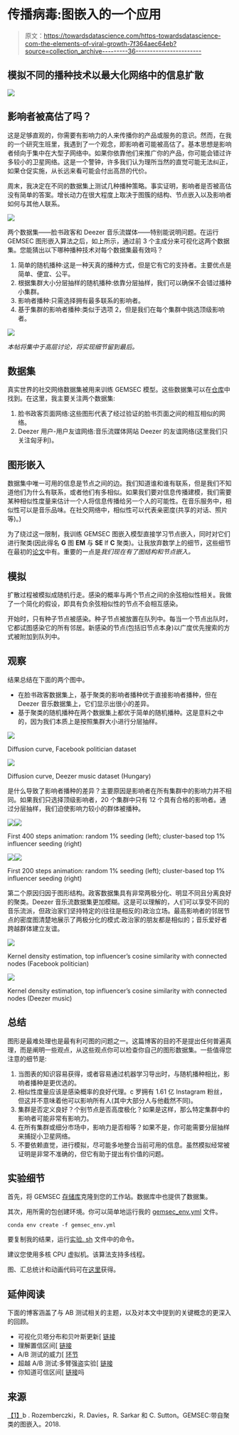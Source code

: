 # 传播病毒:图嵌入的一个应用

> 原文：<https://towardsdatascience.com/https-towardsdatascience-com-the-elements-of-viral-growth-7f364aec64eb?source=collection_archive---------36----------------------->

## 模拟不同的播种技术以最大化网络中的信息扩散

![](img/5cbcb0a98d77b755ef74bff0f53d4e0f.png)

## 影响者被高估了吗？

这是足够直观的，你需要有影响力的人来传播你的产品或服务的意识。然而，在我的一个研究生班里，我遇到了一个观念，即影响者可能被高估了。基本思想是影响者倾向于集中在大型子网络中。如果你依靠他们来推广你的产品，你可能会错过许多较小的卫星网络。这是一个警钟，许多我们认为理所当然的直觉可能无法纠正，如果仓促实施，从长远来看可能会付出高昂的代价。

周末，我决定在不同的数据集上测试几种播种策略。事实证明，影响者是否被高估没有简单的答案。增长动力在很大程度上取决于图簇的结构、节点嵌入以及影响者如何与其他人联系。

![](img/6da5228d1daf8245da8582c41d4f8dde.png)

两个数据集——脸书政客和 Deezer 音乐流媒体——特别能说明问题。在运行 GEMSEC 图形嵌入算法之后，如上所示，通过前 3 个主成分来可视化这两个数据集。您能猜出以下哪种播种技术对每个数据集最有效吗？

1.  简单的随机播种:这是一种天真的播种方式，但是它有它的支持者。主要优点是简单、便宜、公平。
2.  根据集群大小分层抽样的随机播种:依靠分层抽样，我们可以确保不会错过播种小集群。
3.  影响者播种:只需选择拥有最多联系的影响者。
4.  基于集群的影响者播种:类似于选项 2，但是我们在每个集群中挑选顶级影响者。

![](img/e60c795de15b1cc0400c8302813c3e73.png)

*本帖将集中于高层讨论，将实现细节留到最后。*

## 数据集

真实世界的社交网络数据集被用来训练 GEMSEC 模型。这些数据集可以在[仓库](https://github.com/benedekrozemberczki/GEMSEC#datasets)中找到。在这里，我主要关注两个数据集:

1.  脸书政客页面网络:这些图形代表了经过验证的脸书页面之间的相互相似的网络。
2.  Deezer 用户-用户友谊网络:音乐流媒体网站 Deezer 的友谊网络(这里我们只关注匈牙利)。

## 图形嵌入

数据集中唯一可用的信息是节点之间的边。我们知道谁和谁有联系，但是我们不知道他们为什么有联系，或者他们有多相似。如果我们要对信息传播建模，我们需要某种相似性度量来估计一个人将信息传播给另一个人的可能性。在音乐服务中，相似性可以是音乐品味。在社交网络中，相似性可以代表亲密度(共享的对话、照片等)。)

为了绕过这一限制，我训练 GEMSEC 图嵌入模型直接学习节点嵌入，同时对它们进行聚类(因此得名 **G** 图 **EM** 与 **SE** lf **C** 聚类)。让我放弃数学上的细节，这些细节在最初的[论文](https://arxiv.org/abs/1802.03997)中有。重要的一点是*我们现在有了图结构和节点嵌入。*

## 模拟

扩散过程被模拟成随机行走。感染的概率与两个节点之间的余弦相似性相关。我做了一个简化的假设，即具有负余弦相似性的节点不会相互感染。

开始时，只有种子节点被感染。种子节点被放置在队列中。每当一个节点出队时，它都试图感染它的所有邻居。新感染的节点(包括旧节点本身)以广度优先搜索的方式被附加到队列中。

## 观察

结果总结在下面的两个图中。

*   在脸书政客数据集上，基于聚类的影响者播种优于直接影响者播种，但在 Deezer 音乐数据集上，它们显示出很小的差异。
*   基于聚类的随机播种在两个数据集上都优于简单的随机播种。这是意料之中的，因为我们本质上是按照集群大小进行分层抽样。

![](img/0cf4ed53382870fe61efdca341c44847.png)

Diffusion curve, Facebook politician dataset

![](img/8e30f19520307b4a2673c229c463d483.png)

Diffusion curve, Deezer music dataset (Hungary)

是什么导致了影响者播种的差异？主要原因是影响者在所有集群中的影响力并不相同。如果我们只选择顶级影响者，20 个集群中只有 12 个具有合格的影响者。通过分层抽样，我们迫使影响力较小的群体被播种。

![](img/759f93b515b7e000e3335df95e4cf221.png)![](img/be62a3bb041d45b8e688a08adaedbd88.png)

First 400 steps animation: random 1% seeding (left); cluster-based top 1% influencer seeding (right)

![](img/0afd1734d43b6962506877a0e56395f8.png)![](img/a00c0f6ec5da7cf53e5538f9b19cf052.png)

First 200 steps animation: random 1% seeding (left); cluster-based top 1% influencer seeding (right)

第二个原因归因于图形结构。政客数据集具有非常两极分化、明显不同且分离良好的聚类。Deezer 音乐流数据集更加模糊。这是可以理解的，人们可以享受不同的音乐流派，但政治家们坚持特定的(往往是相反的)政治立场。最高影响者的邻居节点的密度图清楚地展示了两极分化的模式:政治家的朋友都是相似的；音乐爱好者跨越群体建立友谊。

![](img/857a52f2385442930b2214b84e7596f7.png)

Kernel density estimation, top influencer’s cosine similarity with connected nodes (Facebook politician)

![](img/698824f160e6e732928b7f90ea7dc2bc.png)

Kernel density estimation, top influencer’s cosine similarity with connected nodes (Deezer music)

## **总结**

图形是最难处理也是最有利可图的问题之一。这篇博客的目的不是提出任何普遍真理，而是阐明一些观点，从这些观点你可以检查你自己的图形数据集。一些值得您注意的细节是:

1.  当图表的知识容易获得，或者容易通过机器学习导出时，与随机播种相比，影响者播种是更优选的。
2.  相似性度量应该是感染概率的良好代理。c 罗拥有 1.61 亿 Instagram 粉丝，但这并不意味着他可以影响所有人(其中大部分人与他截然不同)。
3.  集群是否定义良好？个别节点是否高度极化？如果是这样，那么特定集群中的影响者可能非常有影响力。
4.  在所有集群或细分市场中，影响力是否相等？如果不是，你可能需要分层抽样来捕捉小卫星网络。
5.  不要依赖直觉，进行模拟，尽可能多地整合当前可用的信息。虽然模拟经常被证明是非常不准确的，但它有助于提出有价值的问题。

## 实验细节

首先，将 GEMSEC [存储库](https://github.com/benedekrozemberczki/GEMSEC#datasets)克隆到您的工作站。数据库中也提供了数据集。

其次，用所需的包创建环境。你可以简单地运行我的 [gemsec_env.yml](https://github.com/shawlu95/Data-Science-Toolbox/blob/master/case_study/gemsec/gemsec_env.yml) 文件。

```
conda env create -f gemsec_env.yml
```

要复制我的结果，运行[实验. sh](https://github.com/shawlu95/Data-Science-Toolbox/blob/master/case_study/gemsec/experiment.sh) 文件中的命令。

建议您使用多核 CPU 虚拟机。该算法支持多线程。

图、汇总统计和动画代码可在[这里](https://github.com/shawlu95/Data-Science-Toolbox/tree/master/case_study/gemsec)获得。

## 延伸阅读

下面的博客涵盖了与 AB 测试相关的主题，以及对本文中提到的关键概念的更深入的回顾。

*   可视化贝塔分布和贝叶斯更新[ [链接](/visualizing-beta-distribution-7391c18031f1)
*   理解置信区间[ [链接](/understanding-confidence-interval-d7b5aa68e3b)
*   A/B 测试的威力[ [环节](/the-power-of-a-b-testing-3387c04a14e3)
*   超越 A/B 测试:多臂强盗实验[ [链接](/beyond-a-b-testing-multi-armed-bandit-experiments-1493f709f804)
*   你知道可信区间[ [链接](/do-you-know-credible-interval-e5b833adf399#bce7)吗

## 来源

[【1】](https://arxiv.org/abs/1802.03997)b . Rozemberczki，R. Davies，R. Sarkar 和 C. Sutton。GEMSEC:带自聚类的图嵌入。2018.